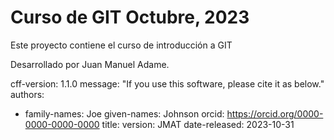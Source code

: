 # Curso de GIT Octubre, 2023
 
Este proyecto contiene el curso de introducción a GIT

Desarrollado por Juan Manuel Adame.


cff-version: 1.1.0
message: "If you use this software, please cite it as below."
authors:
- family-names: Joe
  given-names: Johnson
orcid: https://orcid.org/0000-0000-0000-0000
title:
version: JMAT
date-released: 2023-10-31
                         
